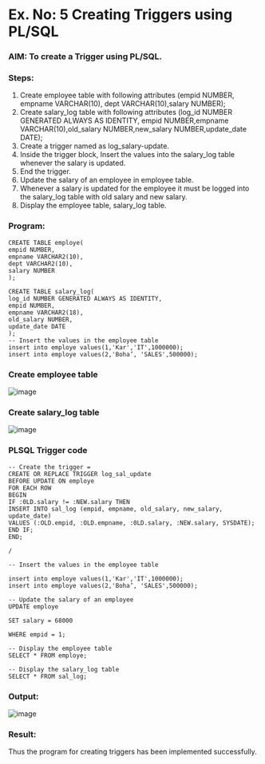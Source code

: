 # Ex. No: 5 Creating Triggers using PL/SQL

### AIM: To create a Trigger using PL/SQL.

### Steps:
1. Create employee table with following attributes (empid NUMBER, empname VARCHAR(10), dept VARCHAR(10),salary NUMBER);
2. Create salary_log table with following attributes (log_id NUMBER GENERATED ALWAYS AS IDENTITY, empid NUMBER,empname VARCHAR(10),old_salary NUMBER,new_salary NUMBER,update_date DATE);
3. Create a trigger named as log_salary-update.
4. Inside the trigger block, Insert the values into the salary_log table whenever the salary is updated.
5. End the trigger.
6. Update the salary of an employee in employee table.
7. Whenever a salary is updated for the employee it must be logged into the salary_log table with old salary and new salary.
8. Display the employee table, salary_log table.

### Program:
```
CREATE TABLE employe(
empid NUMBER,
empname VARCHAR2(10),
dept VARCHAR2(10),
salary NUMBER
);

CREATE TABLE salary_log(
log_id NUMBER GENERATED ALWAYS AS IDENTITY,
empid NUMBER,
empname VARCHAR2(18),
old_salary NUMBER,
update_date DATE
);
-- Insert the values in the employee table
insert into employe values(1,'Kar','IT',1000000);
insert into employe values(2,'Boha’, 'SALES',500000);

```
### Create employee table
![image](https://github.com/surrey-78/Ex-No-5-Creating-Triggers-using-PL-SQL/assets/119559366/301d9903-604d-4db1-a571-9e3d675c90fc)


### Create salary_log table
![image](https://github.com/surrey-78/Ex-No-5-Creating-Triggers-using-PL-SQL/assets/119559366/5319d1c6-dd88-4e21-b70b-17c39029efab)


### PLSQL Trigger code
```
-- Create the trigger =
CREATE OR REPLACE TRIGGER log_sal_update
BEFORE UPDATE ON employe
FOR EACH ROW
BEGIN
IF :0LD.salary != :NEW.salary THEN
INSERT INTO sal_log (empid, empname, old_salary, new_salary, update_date)
VALUES (:OLD.empid, :OLD.empname, :0LD.salary, :NEW.salary, SYSDATE);
END IF;
END;

/

-- Insert the values in the employee table

insert into employe values(1,'Kar','IT',1000000);
insert into employe values(2,'Boha’, 'SALES',500000);

-- Update the salary of an employee
UPDATE employe

SET salary = 68000

WHERE empid = 1;

-- Display the employee table
SELECT * FROM employe;

-- Display the salary_log table
SELECT * FROM sal_log;
```
### Output:
![image](https://github.com/surrey-78/Ex-No-5-Creating-Triggers-using-PL-SQL/assets/119559366/95d8af1b-2ce9-4535-93b0-9243d6aabd42)

### Result:
Thus the program for creating triggers has been implemented successfully.
